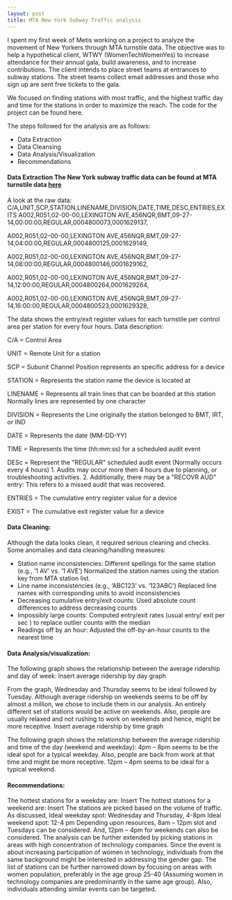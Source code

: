 ```yaml
---
layout: post
title: MTA New York Subway Traffic analysis
---
```


I spent my first week of Metis working on a project to analyze the movement of New Yorkers through MTA turnstile data. The objective was to help a hypothetical client, WTWY (WomenTechWomenYes) to increase attendance for their annual gala, build awareness, and to increase contributions. The client intends to place street teams at entrances to subway stations. The street teams collect email addresses and those who sign up are sent free tickets to the gala. 

We focused on finding stations with most traffic, and the highest traffic day and time for the stations in order to maximize the reach. The code for the project can be found here.

The steps followed for the analysis are as follows:

* Data Extraction
* Data Cleansing
* Data Analysis/Visualization
* Recommendations

#### Data Extraction  The New York subway traffic data can be found at MTA turnstile data [here](http://web.mta.info/developers/turnstile.html)

A look at the raw data:
C/A,UNIT,SCP,STATION,LINENAME,DIVISION,DATE,TIME,DESC,ENTRIES,EXITS
A002,R051,02-00-00,LEXINGTON AVE,456NQR,BMT,09-27-14,00:00:00,REGULAR,0004800073,0001629137,

A002,R051,02-00-00,LEXINGTON AVE,456NQR,BMT,09-27-14,04:00:00,REGULAR,0004800125,0001629149,

A002,R051,02-00-00,LEXINGTON AVE,456NQR,BMT,09-27-14,08:00:00,REGULAR,0004800146,0001629162,

A002,R051,02-00-00,LEXINGTON AVE,456NQR,BMT,09-27-14,12:00:00,REGULAR,0004800264,0001629264,

A002,R051,02-00-00,LEXINGTON AVE,456NQR,BMT,09-27-14,16:00:00,REGULAR,0004800523,0001629328,

The data shows the entry/exit register values for each turnstile per control area per station for every four hours.
Data description: 

C/A      = Control Area 

UNIT     = Remote Unit for a station 

SCP      = Subunit Channel Position represents an specific address for a device 

STATION  = Represents the station name the device is located at

LINENAME = Represents all train lines that can be boarded at this station
           Normally lines are represented by one character
           
DIVISION = Represents the Line originally the station belonged to BMT, IRT, or IND 

DATE     = Represents the date (MM-DD-YY)

TIME     = Represents the time (hh:mm:ss) for a scheduled audit event

DESc     = Represent the "REGULAR" scheduled audit event (Normally occurs every 4 hours)
           1. Audits may occur more then 4 hours due to planning, or troubleshooting activities. 
           2. Additionally, there may be a "RECOVR AUD" entry: This refers to a missed audit that was recovered. 
           
ENTRIES  = The cumulative entry register value for a device

EXIST    = The cumulative exit register value for a device


#### Data Cleaning: 
Although the data looks clean, it required serious cleaning and checks.
Some anomalies and data cleaning/handling measures:
*	Station name inconsistencies: Different spellings for the same station (e.g., ‘1 AV’ vs.  ‘1 AVE’)
               Normalized the station names using the station key from MTA station list.
*	Line name inconsistencies  (e.g., ‘ABC123’ vs. ‘123ABC’)
               Replaced line names with corresponding units to avoid inconsistencies
*	Decreasing cumulative entry/exit counts:
Used absolute count differences to address decreasing counts
*	Impossibly large counts:
           Computed entry/exit rates (usual entry/ exit per sec ) to replace outlier counts with the median
*	Readings off by an hour:
            Adjusted the off-by-an-hour counts to the nearest time

#### Data Analysis/visualization:
The following graph shows the relationship between the average ridership and day of week:
Insert average ridership by day graph

From the graph, Wednesday and Thursday seems to be ideal followed by Tuesday. 
Although average ridership on weekends seems to be off by almost a million, we chose to include them in our analysis. An entirely different set of stations would be active on weekends. Also, people are usually relaxed and not rushing to work on weekends and hence, might be more receptive.
Insert average ridership by time graph

The following graph shows the relationship between the average ridership and time of the day (weekend and weekday):
4pm – 8pm seems to be the ideal spot for a typical weekday. Also, people are back from work at that time and might be more receptive.
12pm – 4pm seems to be ideal for a typical weekend. 

#### Recommendations:
The hottest stations for a weekday are:
Insert
The hottest stations for a weekend are:
Insert
The stations are picked based on the volume of traffic. 
As discussed,
Ideal weekday spot: Wednesday and Thursday, 4-8pm
Ideal weekend spot: 12-4 pm
Depending upon resources, 8am – 12pm slot and Tuesdays can be considered. And, 12pm – 4pm for weekends can also be considered.
The analysis can be further extended by picking stations in areas with high concentration of technology companies. Since the event is about increasing participation of women in technology, individuals from the same background might be interested in addressing the gender gap. The list of stations can be further narrowed down by focusing on areas with women population, preferably in the age group 25-40 (Assuming women in technology companies are predominantly in the same age group). Also, individuals attending similar events can be targeted. 



